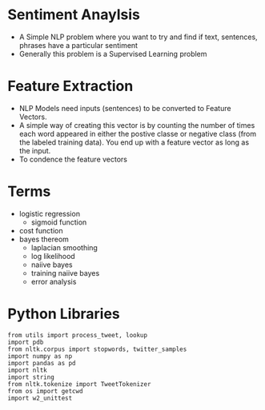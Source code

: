 # Sentiment Anaylsis
- A Simple NLP problem where you want to try and find if text, sentences, phrases have a particular sentiment
- Generally this problem is a Supervised Learning problem

# Feature Extraction
- NLP Models need inputs (sentences) to be converted to Feature Vectors.
- A simple way of creating this vector is by counting the number of times each word appeared in either the postive classe or negative class (from the labeled training data). You end up with a feature vector as long as the input.
- To condence the feature vectors

# Terms
- logistic regression
    - sigmoid function
- cost function
- bayes thereom
    - laplacian smoothing
    - log likelihood
    - naiive bayes
    - training naiive bayes
    - error analysis


# Python Libraries

    from utils import process_tweet, lookup
    import pdb
    from nltk.corpus import stopwords, twitter_samples
    import numpy as np
    import pandas as pd
    import nltk
    import string
    from nltk.tokenize import TweetTokenizer
    from os import getcwd
    import w2_unittest